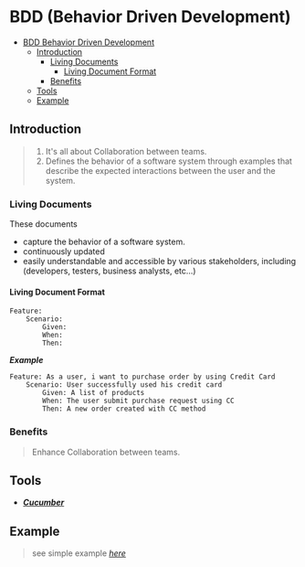# BDD (Behavior Driven Development)

<!-- TOC -->

- [BDD Behavior Driven Development](#bdd-behavior-driven-development)
    - [Introduction](#introduction)
        - [Living Documents](#living-documents)
            - [Living Document Format](#living-document-format)
        - [Benefits](#benefits)
    - [Tools](#tools)
    - [Example](#example)

<!-- /TOC -->

## Introduction

> 1. It's all about Collaboration between teams.
> 2. Defines the behavior of a software system through examples that describe the expected interactions between the user and the system.

### Living Documents

These documents

-   capture the behavior of a software system.
-   continuously updated
-   easily understandable and accessible by various stakeholders, including (developers, testers, business analysts, etc...)

#### Living Document Format

```feature
Feature:
    Scenario:
        Given:
        When:
        Then:
```

**_Example_**

```feature
Feature: As a user, i want to purchase order by using Credit Card
    Scenario: User successfully used his credit card
        Given: A list of products
        When: The user submit purchase request using CC
        Then: A new order created with CC method
```

### Benefits

> Enhance Collaboration between teams.

## Tools

-   **_[Cucumber](./https://cucumber.io/)_**

## Example

> see simple example _[here](./test/)_
